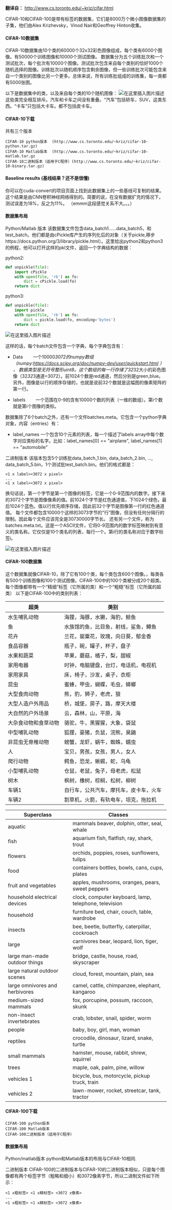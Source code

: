 ﻿**翻译自：** http://www.cs.toronto.edu/~kriz/cifar.html



CIFAR-10和CIFAR-100是带有标签的数据集，它们是8000万个微小图像数据集的子集，他们由Alex Krizhevsky，Vinod Nair和Geoffrey Hinton收集。

#### CIFAR-10数据集
CIFAR-10数据集由10个类的60000个32x32彩色图像组成，每个类有6000个图像。有50000个训练图像和10000个测试图像。
数据集分为五个训练批次和一个测试批次，每个批次有10000个图像。测试批次包含来自每个类别的恰好1000个随机选择的图像。训练批次以随机顺序包含剩余图像，但一些训练批次可能包含来自一个类别的图像比另一个更多。总体来说，所有训练批组成的训练集，每一类都有5000张图。

以下是数据集中的类，以及来自每个类的10个随机图像：
![在这里插入图片描述](https://img-blog.csdnimg.cn/20190221164124691.png?x-oss-process=image/watermark,type_ZmFuZ3poZW5naGVpdGk,shadow_10,text_aHR0cHM6Ly9ibG9nLmNzZG4ubmV0L3FxXzM2NjUzNTA1,size_16,color_FFFFFF,t_70)
这些类完全相互排斥。汽车和卡车之间没有重叠。“汽车”包括轿车，SUV，这类东西。“卡车”只包括大卡车。都不包括皮卡车。

#### CIFAR-10下载
共有三个版本
```
CIFAR-10 python版本  (http://www.cs.toronto.edu/~kriz/cifar-10-python.tar.gz)
CIFAR-10 Matlab版本  (http://www.cs.toronto.edu/~kriz/cifar-10-matlab.tar.gz
CIFAR-10二进制版本（适用于C程序）(http://www.cs.toronto.edu/~kriz/cifar-10-binary.tar.gz)
```

#### Baseline results (基线结果？还不是很懂)
你可以在cuda-convert的项目页面上找到此数据集上的一些基线可复制的结果。这个结果是由CNN卷积神经网络得到的。简要的说，在没有数据扩充的情况下，测试误差为18%，反之为11%。
（emmm这段感觉关系不大。。。）

#### 数据集布局
Python/Matlab 版本
该数据集文件包含data_batch1……data_batch5，和test_batch。他们都是由cPickle库产生的序列化后的对象（关于pickle,移步https://docs.python.org/3/library/pickle.html）。这里给出python2和python3的例程，他可以打开这样的pkl文件，返回一个字典结构的数据：

python2:
```python
def unpickle(file):
    import cPickle
    with open(file, 'rb') as fo:
        dict = cPickle.load(fo)
    return dict
```
python3:
```python
def unpickle(file):
    import pickle
    with open(file, 'rb') as fo:
        dict = pickle.load(fo, encoding='bytes')
    return dict
```
![在这里插入图片描述](https://img-blog.csdnimg.cn/2019022117033858.png)


这样的话，每个batch文件包含一个字典，每个字典包含有：

- Data
　　一个10000*3072的numpy数组（numpy:https://docs.scipy.org/doc/numpy-dev/user/quickstart.html ） ， 数据类型是无符号整形uint8。这个数组的每一行存储了32*32大小的彩色图像（32*32*3通道=3072）。前1024个数是red通道，然后分别是green,blue。另外，图像是以行的顺序存储的，也就是说前32个数就是这幅图的像素矩阵的第一行。

- labels
　　一个范围在0-9的含有10000个数的列表（一维的数组）。第i个数就是第i个图像的类标。

数据集除了6个batch之外，还有一个文件batches.meta。它包含一个python字典对象，内容（entries）有：

- label_names
       一个包含10个元素的列表，每一个描述了labels array中每个数字对应类标的名字。比如：label_names[0] == "airplane",   label_names[1] == "automobile"　　


二进制版本
该版本包含5个训练批data_batch_1.bin, data_batch_2.bin, ..., data_batch_5.bin，1个测试批test_batch.bin。他们的格式都是：
```
<1 x label><3072 x pixel>
...
<1 x label><3072 x pixel> 
```

换句话说，第一个字节是第一个图像的标签，它是一个0-9范围内的数字。接下来的3072个字节是图像像素的值。前1024个字节是红色通道值，下1024个绿色，最后1024个蓝色。值以行优先顺序存储，因此前32个字节是图像第一行的红色通道值。 
每个文件都包含10000个这样的3073字节的“行”图像，但没有任何分隔行的限制。因此每个文件应该完全是30730000字节长。 
还有另一个文件，称为batches.meta.txt。这是一个ASCII文件，它将0-9范围内的数字标签映射到有意义的类名称。它仅仅是10个类名的列表，每行一个。第i行的类名称对应于数字标签i。

![在这里插入图片描述](https://img-blog.csdnimg.cn/20190221170355308.png)

#### CIFAR-100数据集
这个数据集就像CIFAR-10，除了它有100个类，每个类包含600个图像。，每类各有500个训练图像和100个测试图像。CIFAR-100中的100个类被分成20个超类。每个图像都带有一个“精细”标签（它所属的类）和一个“粗糙”标签（它所属的超类） 
以下是CIFAR-100中的类别列表：

|超类	|类别
| ---- | ------|
|水生哺乳动物	| 海狸，海豚，水獭，海豹，鲸鱼
|鱼	|水族馆的鱼，比目鱼，射线，鲨鱼，鳟鱼
|花卉	|兰花，罂粟花，玫瑰，向日葵，郁金香
|食品容器	| 瓶子，碗，罐子，杯子，盘子
|水果和蔬菜	|苹果，蘑菇，橘子，梨，甜椒
|家用电器|	时钟，电脑键盘，台灯，电话机，电视机
|家用家具|	床，椅子，沙发，桌子，衣柜
|昆虫|	蜜蜂，甲虫，蝴蝶，毛虫，蟑螂
|大型食肉动物|	熊，豹，狮子，老虎，狼
|大型人造户外用品|	桥，城堡，房子，路，摩天大楼
|大自然的户外场景|	云，森林，山，平原，海
|大杂食动物和食草动物|	骆驼，牛，黑猩猩，大象，袋鼠
|中型哺乳动物|	狐狸，豪猪，负鼠，浣熊，臭鼬
|非昆虫无脊椎动物|	螃蟹，龙虾，蜗牛，蜘蛛，蠕虫
|人|	宝贝，男孩，女孩，男人，女人
|爬行动物|	鳄鱼，恐龙，蜥蜴，蛇，乌龟
|小型哺乳动物|	仓鼠，老鼠，兔子，母老虎，松鼠
|树木|	枫树，橡树，棕榈，松树，柳树
|车辆1|	自行车，公共汽车，摩托车，皮卡车，火车
|车辆2|	割草机，火箭，有轨电车，坦克，拖拉机


|Superclass	|Classes
| ---- | ----|
|aquatic|	mammals beaver, dolphin, otter, seal, whale
|fish	|aquarium fish, flatfish, ray, shark, trout
|flowers	|orchids, poppies, roses, sunflowers, tulips
|food	|containers bottles, bowls, cans, cups, plates
|fruit and vegetables|	apples, mushrooms, oranges, pears, sweet peppers
|household electrical devices	|clock, computer keyboard, lamp, telephone, television
|household|	furniture bed, chair, couch, table, wardrobe
|insects|	bee, beetle, butterfly, caterpillar, cockroach
|large| carnivores	bear, leopard, lion, tiger, wolf
|large man-made outdoor things|	bridge, castle, house, road, skyscraper
|large natural outdoor scenes|	cloud, forest, mountain, plain, sea
|large omnivores and herbivores|	camel, cattle, chimpanzee, elephant, kangaroo
|medium-sized mammals|	fox, porcupine, possum, raccoon, skunk
|non-insect invertebrates|	crab, lobster, snail, spider, worm
|people|	baby, boy, girl, man, woman
|reptiles|	crocodile, dinosaur, lizard, snake, turtle
|small mammals|	hamster, mouse, rabbit, shrew, squirrel
|trees|	maple, oak, palm, pine, willow
|vehicles 1|	bicycle, bus, motorcycle, pickup truck, train
|vehicles 2|	lawn-mower, rocket, streetcar, tank, tractor

#### CIFAR-100下载
```
CIFAR-100 python版本 
CIFAR-100 Matlab版本 
CIFAR-100二进制版本（适用于C程序）
```

#### 数据集布局
Python/matlab版本
python和Matlab版本的布局与CIFAR-10相同.

二进制版本
CIFAR-100的二进制版本与CIFAR-10的二进制版本相似，只是每个图像都有两个标签字节（粗略和细小）和3072像素字节，所以二进制文件如下所示：
```
<1 x粗标签> <1 x精标签> <3072 x像素>
...
<1 x粗标签> <1 x精标签> <3072 x像素>
```


